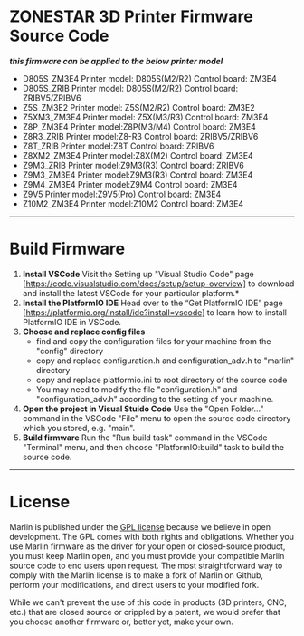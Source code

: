 ﻿# ZONESTAR 3D Printer Firmware Source Code
***this firmware can be applied to the below printer model***
- D805S_ZM3E4	Printer model: D805S(M2/R2)	Control board: ZM3E4
- D805S_ZRIB	Printer model: D805S(M2/R2)	Control board: ZRIBV5/ZRIBV6
- Z5S_ZM3E2	Printer model: Z5S(M2/R2)	Control board: ZM3E2
- Z5XM3_ZM3E4	Printer model: Z5X(M3/R3)	Control board: ZM3E4
- Z8P_ZM3E4	Printer model:Z8P(M3/M4)	Control board: ZM3E4
- Z8R3_ZRIB	Printer model:Z8-R3		Control board: ZRIBV5/ZRIBV6
- Z8T_ZRIB  	Printer model:Z8T		Control board: ZRIBV6
- Z8XM2_ZM3E4  	Printer model:Z8X(M2)		Control board: ZM3E4
- Z9M3_ZRIB 	Printer model:Z9M3(R3)		Control board: ZRIBV6
- Z9M3_ZM3E4	Printer model:Z9M3(R3)		Control board: ZM3E4
- Z9M4_ZM3E4 	Printer model:Z9M4		Control board: ZM3E4
- Z9V5 		Printer model:Z9V5(Pro)		Control board: ZM3E4
- Z10M2_ZM3E4	Printer model:Z10M2		Control board: ZM3E4

---
# Build Firmware
1. **Install VSCode**
Visit the Setting up "Visual Studio Code" page [https://code.visualstudio.com/docs/setup/setup-overview] to download and install the latest        VSCode for your particular platform.*
2. **Install the PlatformIO IDE**
Head over to the “Get PlatformIO IDE” page [https://platformio.org/install/ide?install=vscode]    to learn how to install PlatformIO IDE in VSCode.
3. **Choose and replace config files**
   - find and copy the configuration files for your machine from the "config" directory
   - copy and replace configuration.h and configuration_adv.h to "marlin" directory
   - copy and replace platformio.ini to root directory of the source code
   - You may need to modify the file "configuration.h" and "configuration_adv.h" according to the        setting of your machine.
4. **Open the project in Visual Stuido Code**
Use the "Open Folder…" command in the VSCode "File" menu to open the source code directory       which you stored, e.g. "main".
5. **Build firmware**
Run the "Run build task" command in the VSCode "Terminal" menu, and then choose       "PlatformIO:build" task to build the source code.

---
# License

Marlin is published under the [GPL license](/LICENSE) because we believe in open development. The GPL comes with both rights and obligations. Whether you use Marlin firmware as the driver for your open or closed-source product, you must keep Marlin open, and you must provide your compatible Marlin source code to end users upon request. The most straightforward way to comply with the Marlin license is to make a fork of Marlin on Github, perform your modifications, and direct users to your modified fork.

While we can't prevent the use of this code in products (3D printers, CNC, etc.) that are closed source or crippled by a patent, we would prefer that you choose another firmware or, better yet, make your own.
